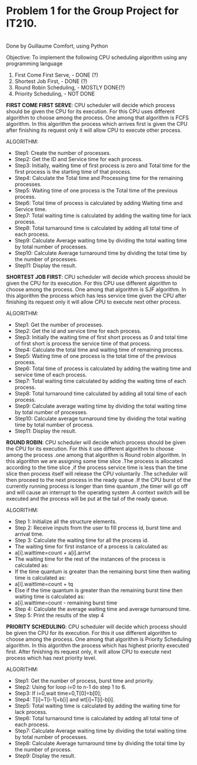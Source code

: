 <h1>Problem 1 for the Group Project for IT210.</h1>
<br>Done by Guillaume Comfort, using Python

Objective: To implement the following CPU scheduling algorithm using any programming language
1. First Come First Serve, - DONE (?)
2. Shortest Job First, - DONE (?)
3. Round Robin Scheduling, - MOSTLY DONE(?)
4. Priority Scheduling, - NOT DONE

**FIRST COME FIRST SERVE**: CPU scheduler will decide which process should be given the CPU for
its execution. For this CPU uses different algorithm to choose among the process. One among that algorithm
is FCFS algorithm. In this algorithm the process which arrives first is given the CPU after finishing its
request only it will allow CPU to execute other process.

ALGORITHM:

- Step1: Create the number of processes.
- Step2: Get the ID and Service time for each process.
- Step3: Initially, waiting time of first process is zero and Total time for the first process is the starting time of that process.
- Step4: Calculate the Total time and Processing time for the remaining processes.
- Step5: Waiting time of one process is the Total time of the previous process.
- Step6: Total time of process is calculated by adding Waiting time and Service time.
- Step7: Total waiting time is calculated by adding the waiting time for lack process.
- Step8: Total turnaround time is calculated by adding all total time of each process.
- Step9: Calculate Average waiting time by dividing the total waiting time by total number of processes.
- Step10: Calculate Average turnaround time by dividing the total time by the number of processes.
- Step11: Display the result.


**SHORTEST JOB FIRST**: CPU scheduler will decide which process should be given the CPU for its
execution. For this CPU use different algorithm to choose among the process. One among that algorithm is
SJF algorithm. In this algorithm the process which has less service time given the CPU after finishing its
request only it will allow CPU to execute next other process.

ALGORITHM:
- Step1: Get the number of processes.
- Step2: Get the id and service time for each process.
- Step3: Initially the waiting time of first short process as 0 and total time of first short is process the service time of that process.
- Step4: Calculate the total time and waiting time of remaining process.
- Step5: Waiting time of one process is the total time of the previous process.
- Step6: Total time of process is calculated by adding the waiting time and service time of each process.
- Step7: Total waiting time calculated by adding the waiting time of each process.
- Step8: Total turnaround time calculated by adding all total time of each process.
- Step9: Calculate average waiting time by dividing the total waiting time by total number of processes.
- Step10: Calculate average turnaround time by dividing the total waiting time by total number of process.
- Step11: Display the result.


**ROUND ROBIN**: CPU scheduler will decide which process should be given the CPU for its execution.
For this it use different algorithm to choose among the process .one among that algorithm is Round robin
algorithm. In this algorithm we are assigning some time slice .The process is allocated according to the time slice ,if
the process service time is less than the time slice then process itself will release the CPU voluntarily .The
scheduler will then proceed to the next process in the ready queue .If the CPU burst of the currently running
process is longer than time quantum ,the timer will go off and will cause an interrupt to the operating system
.A context switch will be executed and the process will be put at the tail of the ready queue.

ALGORITHM:
- Step 1: Initialize all the structure elements.
- Step 2: Receive inputs from the user to fill process id, burst time and arrival time.
- Step 3: Calculate the waiting time for all the process id.
- The waiting time for first instance of a process is calculated as:
- a[i].waittime=count + a[i].arrivt
- The waiting time for the rest of the instances of the process is calculated as:
- If the time quantum is greater than the remaining burst time then waiting time is calculated as:
- a[i].waittime=count + tq
- Else if the time quantum is greater than the remaining burst time then waiting time is calculated as:
- a[i].waittime=count - remaining burst time
- Step 4: Calculate the average waiting time and average turnaround time.
- Step 5: Print the results of the step 4


**PRIORITY SCHEDULING**: CPU scheduler will decide which process should be given the CPU for its
execution. For this it use different algorithm to choose among the process. One among that algorithm is
Priority Scheduling algorithm. In this algorithm the process which has highest priority executed first. After
finishing its request only, it will allow CPU to execute next process which has next priority level.

ALGORITHM:
- Step1: Get the number of process, burst time and priority.
- Step2: Using for loop i=0 to n-1 do step 1 to 6.
- Step3: If i=0,wait time=0,T[0]=b[0];
- Step4: T[i]=T[i-1]+b[i] and wt[i]=T[i]-b[i].
- Step5: Total waiting time is calculated by adding the waiting time for lack process.
- Step6: Total turnaround time is calculated by adding all total time of each process.
- Step7: Calculate Average waiting time by dividing the total waiting time by total number of processes.
- Step8: Calculate Average turnaround time by dividing the total time by the number of process.
- Step9: Display the result. 
